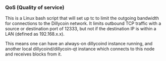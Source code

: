 ### QoS (Quality of service) ###

This is a Linux bash script that will set up tc to limit the outgoing bandwidth for connections to the Dillycoin network. It limits outbound TCP traffic with a source or destination port of 12333, but not if the destination IP is within a LAN (defined as 192.168.x.x).

This means one can have an always-on dillycoind instance running, and another local dillycoind/dillycoin-qt instance which connects to this node and receives blocks from it.
